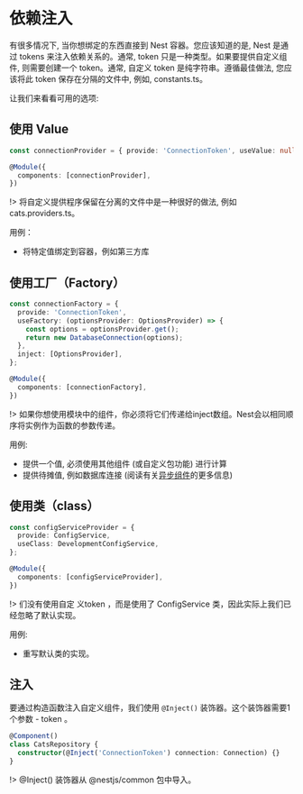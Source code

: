 # 依赖注入

有很多情况下, 当你想绑定的东西直接到 Nest 容器。您应该知道的是, Nest 是通过 tokens 来注入依赖关系的。通常, token 只是一种类型。如果要提供自定义组件, 则需要创建一个 token。通常, 自定义 token 是纯字符串。遵循最佳做法, 您应该将此 token 保存在分隔的文件中, 例如, constants.ts。

让我们来看看可用的选项:

## 使用 Value

```typescript
const connectionProvider = { provide: 'ConnectionToken', useValue: null };

@Module({
  components: [connectionProvider],
})
```

!> 将自定义提供程序保留在分离的文件中是一种很好的做法, 例如 cats.providers.ts。

用例：

- 将特定值绑定到容器，例如第三方库


## 使用工厂（Factory）

```typescript
const connectionFactory = {
  provide: 'ConnectionToken',
  useFactory: (optionsProvider: OptionsProvider) => {
    const options = optionsProvider.get();
    return new DatabaseConnection(options);
  },
  inject: [OptionsProvider],
};

@Module({
  components: [connectionFactory],
})
```
!> 如果你想使用模块中的组件，你必须将它们传递给inject数组。Nest会以相同顺序将实例作为函数的参数传递。

用例:

- 提供一个值, 必须使用其他组件 (或自定义包功能) 进行计算
- 提供待摊值, 例如数据库连接 (阅读有关[异步组件](/4.5/asynccomponents)的更多信息)


## 使用类（class）

```typescript
const configServiceProvider = {
  provide: ConfigService,
  useClass: DevelopmentConfigService,
};

@Module({
  components: [configServiceProvider],
})
```

!> 们没有使用自定 义token ，而是使用了 ConfigService 类，因此实际上我们已经忽略了默认实现。

用例:

- 重写默认类的实现。

## 注入


要通过构造函数注入自定义组件，我们使用 `@Inject()` 装饰器。这个装饰器需要1个参数 - token 。

```typescript
@Component()
class CatsRepository {
  constructor(@Inject('ConnectionToken') connection: Connection) {}
}
```
!> @Inject() 装饰器从 @nestjs/common 包中导入。

